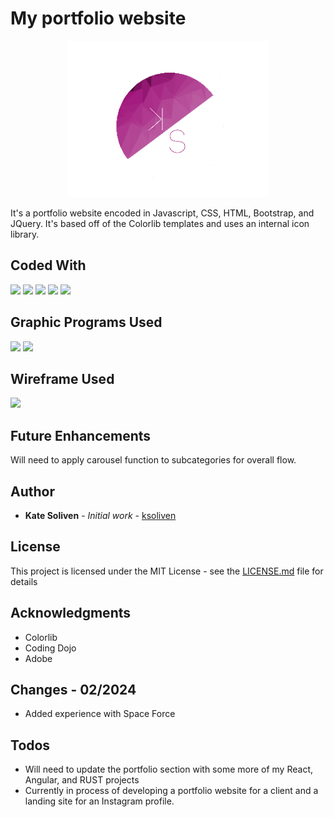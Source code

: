# My portfolio website

<p align="center">
  <a href="https://katedevdc.com/"><img src="images/Logo2.png" height="250px"></a>
</p>

It's a portfolio website encoded in Javascript, CSS, HTML, Bootstrap, and JQuery. It's based off of the Colorlib templates and uses an internal icon library.

## Coded With

 [<img src="https://img.shields.io/badge/JavaScript-F7DF1E?style=for-the-badge&logo=javascript&logoColor=black">](https://www.javascript.com/) [<img src="https://img.shields.io/badge/CSS-239120?&style=for-the-badge&logo=css3&logoColor=white">](https://css3.com/) [<img src="https://img.shields.io/badge/HTML5-E34F26?style=for-the-badge&logo=html5&logoColor=white">](https://html.com/) [<img src="https://img.shields.io/badge/Bootstrap-563D7C?style=for-the-badge&logo=bootstrap&logoColor=white">](https://getbootstrap.com/) [<img src="https://img.shields.io/badge/jQuery-0769AD?style=for-the-badge&logo=jquery&logoColor=white">](https://jquery.com/)

## Graphic Programs Used

[<img src="https://img.shields.io/badge/Adobe%20Photoshop-31A8FF?style=for-the-badge&logo=Adobe%20Photoshop&logoColor=black">](https://www.adobe.com/products/photoshop/landpa.html?sdid=P79NQKGF&mv=search&mv2=paidsearch&ef_id=EAIaIQobChMIt9DYjZ6mhAMVBWtHAR2hAQRuEAAYASAAEgIQp_D_BwE:G:s&s_kwcid=AL!3085!3!673842496258!e!!g!!photoshop!1712238394!67643541820&mv=search&gad_source=1) [<img src="https://img.shields.io/badge/Adobe%20Illustrator-FF9A00?style=for-the-badge&logo=adobe%20illustrator&logoColor=white">](https://www.adobe.com/products/illustrator/campaign/pricing.html?sdid=KKQML&mv=search&ef_id=EAIaIQobChMI0d2RuZ6mhAMVAHFHAR1IagCzEAAYASAAEgLP5_D_BwE:G:s&s_kwcid=AL!3085!3!356518781933!e!!g!!illustrator!1711729586!70905759350&gad_source=1) 

## Wireframe Used

[<img src="https://img.shields.io/badge/Figma-F24E1E?style=for-the-badge&logo=figma&logoColor=white">](https://www.figma.com/) 

## Future Enhancements

Will need to apply carousel function to subcategories for overall flow.

## Author

* **Kate Soliven** - *Initial work* - [ksoliven](https://github.com/ksoliven)

## License

This project is licensed under the MIT License - see the [LICENSE.md](LICENSE.md) file for details

## Acknowledgments

* Colorlib
* Coding Dojo
* Adobe

## Changes - 02/2024

* Added experience with Space Force

## Todos

* Will need to update the portfolio section with some more of my React, Angular, and RUST projects
* Currently in process of developing a portfolio website for a client and a landing site for an Instagram profile.
